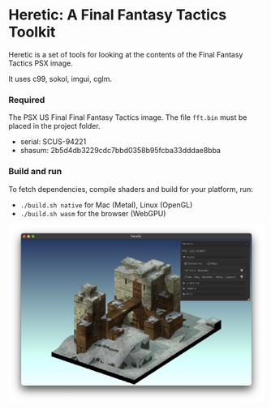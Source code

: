 # Heretic: A Final Fantasy Tactics Toolkit

Heretic is a set of tools for looking at the contents of the Final Fantasy
Tactics PSX image.

It uses c99, sokol, imgui, cglm.

### Required

The PSX US Final Final Fantasy Tactics image. The file `fft.bin` must be placed in the project folder.

- serial: SCUS-94221 
- shasum: 2b5d4db3229cdc7bbd0358b95fcba33dddae8bba

### Build and run

To fetch dependencies, compile shaders and build for your platform, run:

- `./build.sh native` for Mac (Metal), Linux (OpenGL) 
- `./build.sh wasm` for the browser (WebGPU)

![Fort Zeakden](https://github.com/adamrt/heretic/blob/master/res/fort.png)
